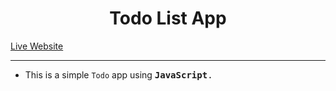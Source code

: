 <h1 align="center">Todo List App</h1>

[Live Website](https://iamaftab.github.io/todo-app/)

---

- This is a simple <code>Todo</code> app using <kbd> __JavaScript__.</kbd>
